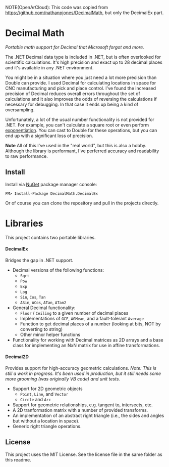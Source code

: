 NOTE(OpenArCloud): This code was copied from https://github.com/nathanpjones/DecimalMath, but only the DecimalEx part.



# Decimal Math
*Portable math support for Decimal that Microsoft forgot and more.*

The .NET Decimal data type is included in .NET, but is often overlooked for scientific calculations. It's high precision and exact up to 28 decimal places and it's available in any .NET environment.

You might be in a situation where you just need a lot more precision than Double can provide. I used Decimal for calculating locations in space for CNC manufacturing and pick and place control. I've found the increased precision of Decimal reduces overall errors throughout the set of calculations and it also improves the odds of reversing the calculations if necessary for debugging. In that case it ends up being a kind of oversampling.

Unfortunately, a lot of the usual number functionality is not provided for .NET. For example, you can't calculate a square root or even perform [exponentiation](http://stackoverflow.com/questions/6425501/is-there-a-math-api-for-powdecimal-decimal). You can cast to Double for these operations, but you can end up with a significant loss of precision.

**Note** All of this I've used in the "real world", but this is also a hobby. Although the library is performant, I've perferred accuracy and readability to raw performance.

## Install

Install via [NuGet](https://www.nuget.org/packages/DecimalMath.DecimalEx) package manager console:
```
PM> Install-Package DecimalMath.DecimalEx
```

Or of course you can clone the repository and pull in the projects directly.

# Libraries

This project contains two portable libraries.

#### DecimalEx
Bridges the gap in .NET support.
- Decimal versions of the following functions:
  - `Sqrt`
  - `Pow`
  - `Exp`
  - `Log`
  - `Sin`, `Cos`, `Tan`
  - `ASin`, `ACos`, `ATan`, `ATan2`
- General Decimal functionality:
  - `Floor` / `Ceiling` to a given number of decimal places
  - Implementations of `GCF`, `AGMean`, and a fault-tolerant `Average`
  - Function to get decimal places of a number (looking at bits, NOT by converting to string)
  - Other minor helper functions
- Functionality for working with Decimal matrices as 2D arrays and a base class for implementing an NxN matrix for use in affine transformations.

#### Decimal2D
Provides support for high-accuracy geometric calculations. *Note: This is still a work in progress. It's been used in production, but it still needs some more grooming (was originally VB code) and unit tests.*
- Support for 2D geometric objects
  - `Point`, `Line`, and `Vector`
  - `Circle` and `Arc`
- Support for geometric relationships, e.g. tangent to, intersects, etc.
- A 2D tranformation matrix with a number of provided transforms.
- An implementation of an abstract right triangle (i.e., the sides and angles but without a location in space).
- Generic right triangle operations.

## License

This project uses the MIT License. See the license file in the same folder as this readme.
